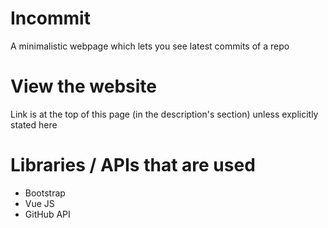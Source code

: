 # Incommit
A minimalistic webpage which lets you see latest commits of a repo

# View the website
Link is at the top of this page (in the description's section) unless explicitly stated here

# Libraries / APIs that are used
- Bootstrap
- Vue JS
- GitHub API